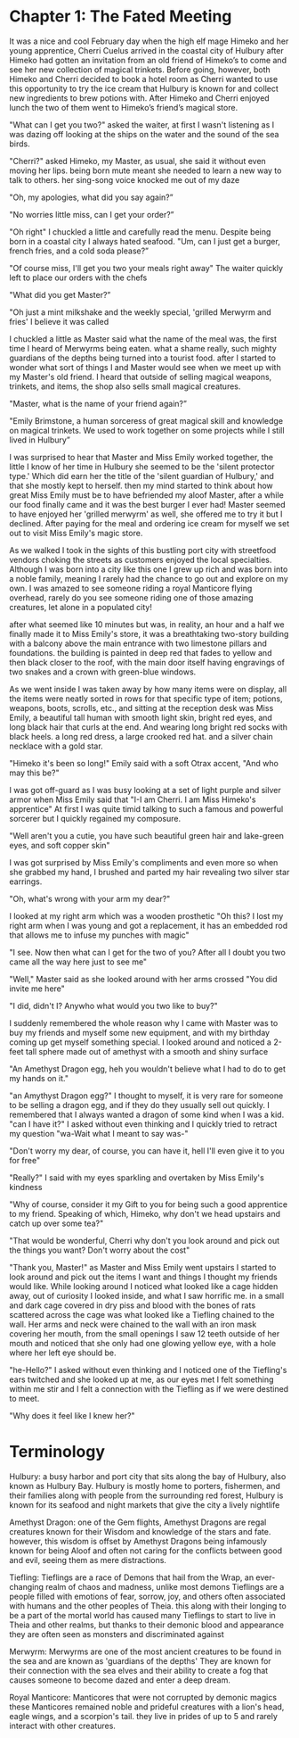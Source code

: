 # Chapter 1: The Fated Meeting

It was a nice and cool February day when the high elf mage Himeko and her young apprentice, Cherri Cuelus arrived in the coastal city of Hulbury after Himeko had gotten an invitation from an old friend of Himeko’s to come and see her new collection of magical trinkets. Before going, however, both Himeko and Cherri decided to book a hotel room as Cherri wanted to use this opportunity to try the ice cream that Hulbury is known for and collect new ingredients to brew potions with. After Himeko and Cherri enjoyed lunch the two of them went to Himeko’s friend’s magical store.

"What can I get you two?" asked the waiter, at first I wasn't listening as I was dazing off looking at the ships on the water and the sound of the sea birds.

"Cherri?" asked Himeko, my Master, as usual, she said it without even moving her lips. being born mute meant she needed to learn a new way to talk to others. her sing-song voice knocked me out of my daze

"Oh, my apologies, what did you say again?”

"No worries little miss, can I get your order?”

"Oh right" I chuckled a little and carefully read the menu. Despite being born in a coastal city I always hated seafood. "Um, can I just get a burger, french fries, and a cold soda please?”

"Of course miss, I'll get you two your meals right away" The waiter quickly left to place our orders with the chefs

"What did you get Master?”

"Oh just a mint milkshake and the weekly special, 'grilled Merwyrm and fries' I believe it was called

I chuckled a little as Master said what the name of the meal was, the first time I heard of Merwyrms being eaten. what a shame really, such mighty guardians of the depths being turned into a tourist food. after I started to wonder what sort of things I and Master would see when we meet up with my Master's old friend. I heard that outside of selling magical weapons, trinkets, and items, the shop also sells small magical creatures. 

"Master, what is the name of your friend again?”

"Emily Brimstone, a human sorceress of great magical skill and knowledge on magical trinkets. We used to work together on some projects while I still lived in Hulbury”

I was surprised to hear that Master and Miss Emily worked together, the little I know of her time in Hulbury she seemed to be the 'silent protector type.' Which did earn her the title of the 'silent guardian of Hulbury,' and that she mostly kept to herself. then my mind started to think about how great Miss Emily must be to have befriended my aloof Master, after a while our food finally came and it was the best burger I ever had! Master seemed to have enjoyed her 'grilled merwyrm' as well, she offered me to try it but I declined. After paying for the meal and ordering ice cream for myself we set out to visit Miss Emily's magic store.

As we walked I took in the sights of this bustling port city with streetfood vendors choking the streets as customers enjoyed the local specialties. Although I was born into a city like this one I grew up rich and was born into a noble family, meaning I rarely had the chance to go out and explore on my own. I was amazed to see someone riding a royal Manticore flying overhead, rarely do you see someone riding one of those amazing creatures, let alone in a populated city!

after what seemed like 10 minutes but was, in reality, an hour and a half we finally made it to Miss Emily's store, it was a breathtaking two-story building with a balcony above the main entrance with two limestone pillars and foundations. the building is painted in deep red that fades to yellow and then black closer to the roof, with the main door itself having engravings of two snakes and a crown with green-blue windows.

As we went inside I was taken away by how many items were on display, all the items were neatly sorted in rows for that specific type of item; potions, weapons, boots, scrolls, etc., and sitting at the reception desk was Miss Emily, a beautiful tall human with smooth light skin, bright red eyes, and long black hair that curls at the end. And wearing long bright red socks with black heels. a long red dress, a large crooked red hat. and a silver chain necklace with a gold star. 

"Himeko it's been so long!" Emily said with a soft Otrax accent, "And who may this be?"

I was got off-guard as I was busy looking at a set of light purple and silver armor when Miss Emily said that "I-I am Cherri. I am Miss Himeko's apprentice" At first I was quite timid talking to such a famous and powerful sorcerer but I quickly regained my composure.

"Well aren't you a cutie, you have such beautiful green hair and lake-green eyes, and soft copper skin"

I was got surprised by Miss Emily's compliments and even more so when she grabbed my hand, I brushed and parted my hair revealing two silver star earrings.

"Oh, what's wrong with your arm my dear?"

I looked at my right arm which was a wooden prosthetic "Oh this? I lost my right arm when I was young and got a replacement, it has an embedded rod that allows me to infuse my punches with magic" 

"I see. Now then what can I get for the two of you? After all I doubt you two came all the way here just to see me"

"Well," Master said as she looked around with her arms crossed "You did invite me here" 

"I did, didn't I? Anywho what would you two like to buy?"

I suddenly remembered the whole reason why I came with Master was to buy my friends and myself some new equipment, and with my birthday coming up get myself something special. I looked around and noticed a 2-feet tall sphere made out of amethyst with a smooth and shiny surface

"An Amethyst Dragon egg, heh you wouldn't believe what I had to do to get my hands on it."

"an Amythyst Dragon egg?" I thought to myself, it is very rare for someone to be selling a dragon egg, and if they do they usually sell out quickly. I remembered that I always wanted a dragon of some kind when I was a kid. "can I have it?" I asked without even thinking and I quickly tried to retract my question "wa-Wait what I meant to say was-"

"Don't worry my dear, of course, you can have it, hell I'll even give it to you for free"

"Really?" I said with my eyes sparkling and overtaken by Miss Emily's kindness

"Why of course, consider it my Gift to you for being such a good apprentice to my friend. Speaking of which, Himeko, why don't we head upstairs and catch up over some tea?"

"That would be wonderful, Cherri why don't you look around and pick out the things you want? Don't worry about the cost"

"Thank you, Master!" as Master and Miss Emily went upstairs I started to look around and pick out the items I want and things I thought my friends would like. While looking around I noticed what looked like a cage hidden away, out of curiosity I looked inside, and what I saw horrific me. in a small and dark cage covered in dry piss and blood with the bones of rats scattered across the cage was what looked like a Tiefling chained to the wall. Her arms and neck were chained to the wall with an iron mask covering her mouth, from the small openings I saw 12 teeth outside of her mouth and noticed that she only had one glowing yellow eye, with a hole where her left eye should be.

"he-Hello?" I asked without even thinking and I noticed one of the Tiefling's ears twitched and she looked up at me, as our eyes met I felt something within me stir and I felt a connection with the Tiefling as if we were destined to meet.

"Why does it feel like I knew her?"

# Terminology

Hulbury: a busy harbor and port city that sits along the bay of Hulbury, also known as Hulbury Bay. Hulbury is mostly home to porters, fishermen, and their families along with people from the surrounding red forest, Hulbury is known for its seafood and night markets that give the city a lively nightlife

Amethyst Dragon: one of the Gem flights, Amethyst Dragons are regal creatures known for their Wisdom and knowledge of the stars and fate. however, this wisdom is offset by Amethyst Dragons being infamously known for being Aloof and often not caring for the conflicts between good and evil, seeing them as mere distractions.

Tiefling: Tieflings are a race of Demons that hail from the Wrap, an ever-changing realm of chaos and madness, unlike most demons Tieflings are a people filled with emotions of fear, sorrow, joy, and others often associated with humans and the other peoples of Theia. this along with their longing to be a part of the mortal world has caused many Tieflings to start to live in Theia and other realms, but thanks to their demonic blood and appearance they are often seen as monsters and discriminated against

Merwyrm: Merwyrms are one of the most ancient creatures to be found in the sea and are known as 'guardians of the depths' They are known for their connection with the sea elves and their ability to create a fog that causes someone to become dazed and enter a deep dream.

Royal Manticore: Manticores that were not corrupted by demonic magics these Manticores remained noble and prideful creatures with a lion's head, eagle wings, and a scorpion's tail. they live in prides of up to 5 and rarely interact with other creatures.


